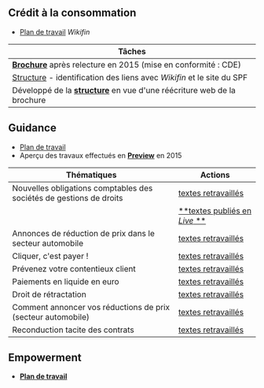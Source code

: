 ## Crédit à la consommation

* [Plan de travail](https://sites.google.com/site/rdwebprep/home/wikifin) *Wikifin*

| Tâches |
| --- |
| [**Brochure**](http://economie.fgov.be/fr/binaries/Le_credit_a_la_consommation_tcm326-221772.pdf) après relecture en 2015 (mise en conformité : CDE) |
| [Structure](Map.png) - identification des liens avec *Wikifin* et le site du SPF |
| Développé de la [**structure**](CCom_Develop.pdf) en vue d'une réécriture web de la brochure |

## Guidance

* [Plan de travail](https://sites.google.com/site/rdwebprep/home/guidance)
* Aperçu des travaux effectués en [**Preview**](Preview_Guidance.pdf) en 2015

| Thématiques | Actions |
| --- | --- |
| Nouvelles obligations comptables des sociétés de gestions de droits | [textes retravaillés](https://sites.google.com/site/rdwebprep/work/level_1/02) |
| &nbsp; | [**textes publiés en *Live* **](http://economie.fgov.be/fr/entreprises/Guidance/Societes_de_gestion_de_droits) |
| Annonces de réduction de prix dans le secteur automobile | [textes retravaillés](https://sites.google.com/site/rdwebprep/work/level_1/03) |
| Cliquer, c'est payer ! | [textes retravaillés](https://sites.google.com/site/rdwebprep/work/level_1/04) |
| Prévenez votre contentieux client | [textes retravaillés](https://sites.google.com/site/rdwebprep/work/level_1/07) |
| Paiements en liquide en euro | [textes retravaillés](https://sites.google.com/site/rdwebprep/work/level_1/08) |
| Droit de rétractation | [textes retravaillés](https://sites.google.com/site/rdwebprep/work/level_1/14) |
| Comment annoncer vos réductions de prix (secteur automobile) | [textes retravaillés](https://sites.google.com/site/rdwebprep/work/level_1/15) |
| Reconduction tacite des contrats | [textes retravaillés](https://sites.google.com/site/rdwebprep/work/level_1/16) |

## Empowerment

* [**Plan de travail**](https://sites.google.com/site/rdwebprep/home/empowerment)
